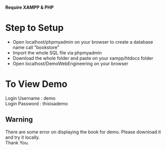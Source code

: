**Require XAMPP & PHP**

# Step to Setup #
* Open localhost/phpmyadmin on your browser to create a database name call "bookstore"
* Import the whole SQL file via phpmyadmin
* Download the whole folder and paste on your xampp/htdocs folder 
* Open localhost/DemoWebEngineering on your browser

# To View Demo #
Login Username : demo <br />
Login Password : thisisademo

## Warning ##
There are some error on displaying the book for demo. Please download it and try it locally. <br />
Thank You.
